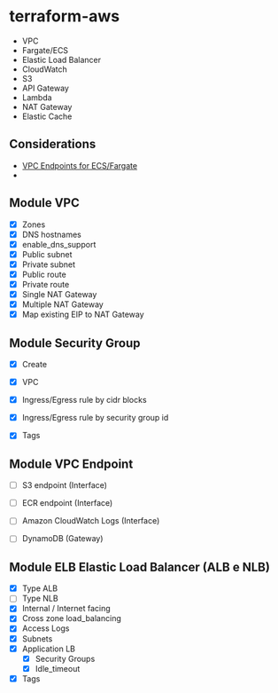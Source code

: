 # terraform-aws
- VPC
- Fargate/ECS
- Elastic Load Balancer
- CloudWatch
- S3
- API Gateway
- Lambda
- NAT Gateway
- Elastic Cache

## Considerations

- [VPC Endpoints for ECS/Fargate](https://docs.aws.amazon.com/AmazonECS/latest/developerguide/vpc-endpoints.html)
- 

## Module VPC
- [x] Zones
- [x] DNS hostnames
- [x] enable_dns_support
- [X] Public subnet
- [X] Private subnet
- [X] Public route
- [X] Private route
- [X] Single NAT Gateway
- [X] Multiple NAT Gateway
- [X] Map existing EIP to NAT Gateway
## Module Security Group
- [x] Create
- [x] VPC
- [x] Ingress/Egress rule by cidr blocks 
- [x] Ingress/Egress rule by security group id
- [x] Tags


## Module VPC Endpoint
  - [ ] S3 endpoint (Interface)
  - [ ] ECR endpoint (Interface)
  - [ ] Amazon CloudWatch Logs (Interface)
  - [ ] DynamoDB (Gateway)


## Module ELB Elastic Load Balancer (ALB e NLB)
- [X] Type ALB
- [ ] Type NLB
- [X] Internal / Internet facing
- [X] Cross zone load_balancing
- [x] Access Logs
- [x] Subnets
- [x] Application LB
  - [x] Security Groups
  - [x] Idle_timeout
- [x] Tags
